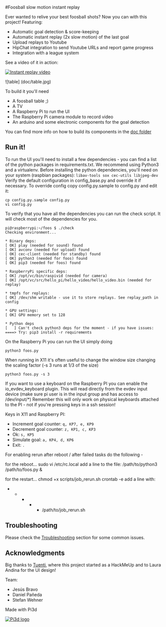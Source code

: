 #Foosball slow motion instant replay

Ever wanted to relive your best foosball shots? Now you can with this project!
Featuring:
 * Automatic goal detection & score-keeping
 * Automatic instant replay (2x slow motion) of the last goal
 * Upload replays to Youtube
 * HipChat integration to send Youtube URLs and report game progress
 * Integration with a league system

See a video of it in action:

[![Instant replay video](https://img.youtube.com/vi/BXMhitiaXEE/0.jpg)](https://www.youtube.com/watch?v=BXMhitiaXEE)

![table]
(doc/table.jpg)

To build it you'll need
 * A foosball table ;)
 * A TV
 * A Raspberry Pi to run the UI
 * The Raspberry Pi camera module to record video
 * An arduino and some electronic components for the goal detection

You can find more info on how to build its components in the [doc folder](doc/HWSetup.md)

## Run it!

To run the UI you'll need to install a few dependencies - you can find a list of the python packages in requirements.txt.
We recommend using Python3 and a virtualenv.
Before installing the python dependencies, you'll need on your system (raspbian packages): `libav-tools sox cec-utils libjpeg-dev`
Verify the default configuration in config_base.py and override it if necessary. To override config copy config.py.sample to config.py and edit it:
```
cp config.py.sample config.py
vi config.py
```

To verify that you have all the dependencies you can run the check script. It will check most of the dependencies for you.
```
pi@raspberrypi:~/foos $ ./check
Checking environment...

* Binary deps:
[ OK] play (needed for sound) found
[ OK] avconv (needed for upload) found
[ OK] cec-client (needed for standby) found
[ OK] python3 (needed for foos) found
[ OK] pip3 (needed for foos) found

* RaspberryPi specific deps:
[ OK] /opt/vc/bin/raspivid (needed for camera)
[ OK] /opt/vc/src/hello_pi/hello_video/hello_video.bin (needed for replay)

* tmpfs for replays:
[ OK] /dev/shm writable - use it to store replays. See replay_path in config

* GPU settings:
[ OK] GPU memory set to 128

* Python deps
[   ] Can't check python3 deps for the moment - if you have issues:
====> Try: pip3 install -r requirements 
```

On the Raspberry Pi you can run the UI simply doing
```
python3 foos.py
```

When running in X11 it's often useful to change the window size changing the scaling factor (-s 3 runs at 1/3 of the size)
```
python3 foos.py -s 3
```

If you want to use a keyboard on the Raspberry PI you can enable the io_evdev_keyboard plugin.
This will read directly from the evdev input device (make sure pi user is in the input group and has access to /dev/input/*)
Remember this will only work on physical keyboards attached to the PI - not if you're pressing keys in a ssh session!

Keys in X11 and Raspberry PI:
 * Increment goal counter: `q, KP7, e, KP9`
 * Decrement goal counter: `z, KP1, c, KP3`
 * Ok: `s, KP5`
 * Simulate goal: `a, KP4, d, KP6`
 * Exit: `.`

For enabling rerun after reboot / after failed tasks do the following -

for the reboot...
sudo vi /etc/rc.local
add a line to the file:
/path/to/python3 /path/to/foos.py &

for the restart...
chmod +x scripts/job_rerun.sh
crontab -e
add a line with:
* * * * * /path/to/job_rerun.sh

## Troubleshooting

Please check the [Troubleshooting](doc/Troubleshooting.md) section for some common issues.

## Acknowledgments

Big thanks to [Tuenti](http://www.tuenti.com), where this project started as a HackMeUp and to Laura Andina for the UI design!

Team:
 * Jesús Bravo
 * Daniel Pañeda
 * Stefan Wehner

Made with Pi3d

[![Pi3d logo](https://raw.githubusercontent.com/tipam/pi3d/master/images/rpilogoshad128.png)](https://pi3d.github.io/)
